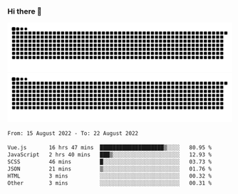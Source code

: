 ### Hi there 👋

![GitHub Snake Light](https://raw.githubusercontent.com/jichangee/jichangee/output/github-snake.svg#gh-light-mode-only)
![GitHub Snake dark](https://raw.githubusercontent.com/jichangee/jichangee/output/github-snake-dark.svg#gh-dark-mode-only)

<!--START_SECTION:waka-->

```text
From: 15 August 2022 - To: 22 August 2022

Vue.js       16 hrs 47 mins  ████████████████████▒░░░░   80.95 %
JavaScript   2 hrs 40 mins   ███▒░░░░░░░░░░░░░░░░░░░░░   12.93 %
SCSS         46 mins         █░░░░░░░░░░░░░░░░░░░░░░░░   03.73 %
JSON         21 mins         ▒░░░░░░░░░░░░░░░░░░░░░░░░   01.76 %
HTML         3 mins          ░░░░░░░░░░░░░░░░░░░░░░░░░   00.32 %
Other        3 mins          ░░░░░░░░░░░░░░░░░░░░░░░░░   00.31 %
```

<!--END_SECTION:waka-->

<!--
![GitHub Snake Light](github-snake.svg#gh-light-mode-only)
![GitHub Snake dark](github-snake-dark.svg#gh-dark-mode-only)
-->

<!--
**jichangee/jichangee** is a ✨ _special_ ✨ repository because its `README.md` (this file) appears on your GitHub profile.

Here are some ideas to get you started:

- 🔭 I’m currently working on ...
- 🌱 I’m currently learning ...
- 👯 I’m looking to collaborate on ...
- 🤔 I’m looking for help with ...
- 💬 Ask me about ...
- 📫 How to reach me: ...
- 😄 Pronouns: ...
- ⚡ Fun fact: ...
-->
